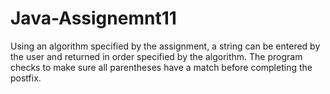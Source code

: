 # Java-Assignemnt11
Using an algorithm specified by the assignment, a string can be entered by the user and returned in order specified by the algorithm. The program checks to make sure all parentheses have a match before completing the postfix.
